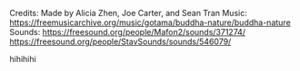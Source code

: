 Credits:
Made by Alicia Zhen, Joe Carter, and Sean Tran
Music: https://freemusicarchive.org/music/gotama/buddha-nature/buddha-nature
Sounds: 
https://freesound.org/people/Mafon2/sounds/371274/
https://freesound.org/people/StavSounds/sounds/546079/

hihihihi